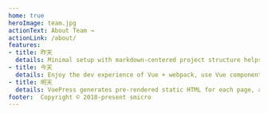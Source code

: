 ```yaml
---
home: true
heroImage: team.jpg
actionText: About Team →
actionLink: /about/
features:
- title: 昨天
  details: Minimal setup with markdown-centered project structure helps you focus on writing.
- title: 今天
  details: Enjoy the dev experience of Vue + webpack, use Vue components in markdown, and develop custom themes with Vue.
- title: 明天
  details: VuePress generates pre-rendered static HTML for each page, and runs as an SPA once a page is loaded.
footer:  Copyright © 2018-present smicro
---
```

